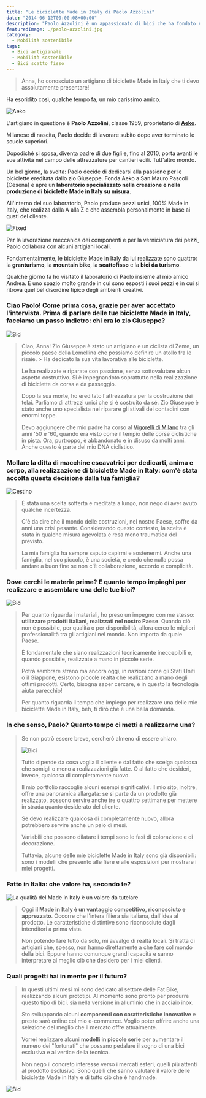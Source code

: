 ```yaml
---
title: "Le biciclette Made in Italy di Paolo Azzolini"
date: "2014-06-12T00:00:08+00:00"
description: "Paolo Azzolini è un appassionato di bici che ha fondato Aeko, un marchio di biciclette Made in Italy."
featuredImage: ./paolo-azzolini.jpg
category:
  - Mobilità sostenibile
tags:
  - Bici artigianali
  - Mobilità sostenibile
  - Bici scatto fisso
---
```


> Anna, ho conosciuto un artigiano di biciclette Made in Italy che ti devo assolutamente presentare!

Ha esoridito così, qualche tempo fa, un mio carissimo amico.

![Aeko](./logo-aeko.png)

L'artigiano in questione è **Paolo Azzolini**, classe 1959, proprietario di **[Aeko](http://www.aeko.it/)**.

Milanese di nascita, Paolo decide di lavorare subito dopo aver terminato le scuole superiori.

Dopodiché si sposa, diventa padre di due figli e, fino al 2010, porta avanti le sue attività nel campo delle attrezzature per cantieri edili. Tutt'altro mondo.

Un bel giorno, la svolta: Paolo decide di dedicarsi alla passione per le biciclette ereditata dallo zio Giuseppe. Fonda Aeko a San Mauro Pascoli (Cesena) e apre un **laboratorio specializzato nella creazione e nella produzione di biciclette Made in Italy su misura**.

All'interno del suo laboratorio, Paolo produce pezzi unici, 100% Made in Italy, che realizza dalla A alla Z e che assembla personalmente in base ai gusti del cliente.

![Fixed](./fixed-da-dietro.jpg)

Per la lavorazione meccanica dei componenti e per la verniciatura dei pezzi, Paolo collabora con alcuni artigiani locali.

Fondamentalmente, le biciclette Made in Italy da lui realizzate sono quattro: la **granturismo**, la **mountain bike**, la **scattofisso** e la **bici da turismo**.

Qualche giorno fa ho visitato il laboratorio di Paolo insieme al mio amico Andrea. È uno spazio molto grande in cui sono esposti i suoi pezzi e in cui si ritrova quel bel disordine tipico degli ambienti creativi.

### Ciao Paolo! Come prima cosa, grazie per aver accettato l'intervista. Prima di parlare delle tue biciclette Made in Italy, facciamo un passo indietro: chi era lo zio Giuseppe?

![Bici](./bici-3.jpg)

> Ciao, Anna! Zio Giuseppe è stato un artigiano e un ciclista di Zeme, un piccolo paese della Lomellina che possiamo definire un atollo fra le risaie. > Ha dedicato la sua vita lavorativa alle biciclette.
>
> Le ha realizzate e riparate con passione, senza sottovalutare alcun aspetto costruttivo. Si è impegnandoto soprattutto nella realizzazione di biciclette da corsa e da passeggio.
>
> Dopo la sua morte, ho ereditato l'attrezzatura per la costruzione dei telai. Parliamo di attrezzi unici che si è costruito da sé. Zio Giuseppe è stato anche uno specialista nel riparare gli stivali dei contadini con enormi toppe.
>
> Devo aggiungere che mio padre ha corso al [Vigorelli di Milano](http://www.milanosport.it/impianto/49/maspes-vigorelli/) tra gli anni '50 e '60, quando era visto come il tempio delle corse ciclistiche in pista. Ora, purtroppo, è abbandonato e in disuso da molti anni. Anche questo è parte del mio DNA ciclistico.

### Mollare la ditta di macchine escavatrici per dedicarti, anima e corpo, alla realizzazione di biciclette Made in Italy: com'è stata accolta questa decisione dalla tua famiglia?

![Cestino](./cestino-profilo.jpg)

> È stata una scelta sofferta e meditata a lungo, non nego di aver avuto qualche incertezza.
>
> C'è da dire che il mondo delle costruzioni, nel nostro Paese, soffre da anni una crisi pesante. Considerando questo contesto, la scelta è stata in qualche misura agevolata e resa meno traumatica del previsto.
>
> La mia famiglia ha sempre saputo capirmi e sostenermi. Anche una famiglia, nel suo piccolo, è una società, e credo che nulla possa andare a buon fine se non c'è collaborazione, accordo e complicità.

### Dove cerchi le materie prime? E quanto tempo impieghi per realizzare e assemblare una delle tue bici?

![Bici](./bici-2.jpg)

> Per quanto riguarda i materiali, ho preso un impegno con me stesso: **utilizzare prodotti italiani**, **realizzati nel nostro Paese**. Quando ciò non è possibile, per qualità o per disponibilità, allora cerco le migliori professionalità tra gli artigiani nel mondo. Non importa da quale Paese.
>
> È fondamentale che siano realizzazioni tecnicamente ineccepibili e, quando possibile, realizzate a mano in piccole serie.
>
> Potrà sembrare strano ma ancora oggi, in nazioni come gli Stati Uniti o il Giappone, esistono piccole realtà che realizzano a mano degli ottimi prodotti. Certo, bisogna saper cercare, e in questo la tecnologia aiuta parecchio!
>
> Per quanto riguarda il tempo che impiego per realizzare una delle mie biciclette Made in Italy, beh, ti dirò che è una bella domanda.

### In che senso, Paolo? Quanto tempo ci metti a realizzarne una?

> Se non potrò essere breve, cercherò almeno di essere chiaro.
>
> ![Bici](./bici-2.jpg)
>
> Tutto dipende da cosa voglia il cliente e dal fatto che scelga qualcosa che somigli o meno a realizzazioni già fatte. O al fatto che desideri, invece, qualcosa di completamente nuovo.
>
> Il mio portfolio raccoglie alcuni esempi significativi. Il mio sito, inoltre, offre una panoramica allargata: se si parte da un prodotto già realizzato, possono servire anche tre o quattro settimane per mettere in strada quanto desiderato del cliente.
>
> Se devo realizzare qualcosa di completamente nuovo, allora potrebbero servire anche un paio di mesi.
>
> Variabili che possono dilatare i tempi sono le fasi di colorazione e di decorazione.
>
> Tuttavia, alcune delle mie biciclette Made in Italy sono già disponibili: sono i modelli che presento alle fiere e alle esposizioni per mostrare i miei progetti.

### Fatto in Italia: che valore ha, secondo te?

![La qualità del Made in Italy è un valore da tutelare](./saldatura.jpg)

> Oggi **il Made in Italy è un vantaggio competitivo, riconosciuto e apprezzato**. Occorre che l'intera filiera sia italiana, dall'idea al prodotto. Le caratteristiche distintive sono riconosciute dagli intenditori a prima vista.
>
> Non potendo fare tutto da solo, mi avvalgo di realtà locali. Si tratta di artigiani che, spesso, non hanno direttamente a che fare col mondo della bici. Eppure hanno comunque grandi capacità e sanno interpretare al meglio ciò che desidero per i miei clienti.

### Quali progetti hai in mente per il futuro?

> In questi ultimi mesi mi sono dedicato al settore delle Fat Bike, realizzando alcuni prototipi. Al momento sono pronto per produrre questo tipo di bici, sia nella versione in alluminio che in acciaio inox.
>
> Sto sviluppando alcuni **componenti con caratteristiche innovative** e presto sarò online col mio e-commerce. Voglio poter offrire anche una selezione del meglio che il mercato offre attualmente.
>
> Vorrei realizzare alcuni **modelli in piccole serie** per aumentare il numero dei "fortunati" che possano pedalare il sogno di una bici esclusiva e al vertice della tecnica.
>
> Non nego il concreto interesse verso i mercati esteri, quelli più attenti al prodotto esclusivo. Sono quelli che sanno valutare il valore delle biciclette Made in Italy e di tutto ciò che è handmade.

![Bici](./bici-1.jpg)
